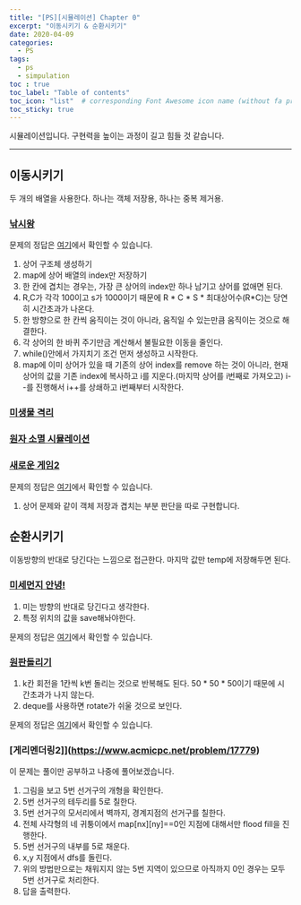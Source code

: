 ```yaml
---
title: "[PS][시뮬레이션] Chapter 0"
excerpt: "이동시키기 & 순환시키기"
date: 2020-04-09
categories:
  - PS
tags:
  - ps 
  - simpulation
toc : true
toc_label: "Table of contents"
toc_icon: "list"  # corresponding Font Awesome icon name (without fa prefix)
toc_sticky: true
---
```


시뮬레이션입니다. 구현력을 높이는 과정이 길고 힘들 것 같습니다. 
- - -

## 이동시키기

두 개의 배열을 사용한다. 하나는 객체 저장용, 하나는 중복 제거용.  

### [낚시왕](https://www.acmicpc.net/problem/17143)

문제의 정답은 [여기](https://gist.github.com/niklasjang/6c1147b8511dc35032c2367a2bd6144a)에서 확인할 수 있습니다. 

1. 상어 구조체 생성하기
1. map에 상어 배열의 index만 저장하기
1. 한 칸에 겹치는 경우는, 가장 큰 상어의 index만 하나 남기고 상어를 없애면 된다.
1. R,C가 각각 100이고 s가 1000이기 때문에 R \* C \* S \* 최대상어수(R\*C)는 당연히 시간초과가 나온다.
1. 한 방향으로 한 칸씩 움직이는 것이 아니라, 움직일 수 있는만큼 움직이는 것으로 해결한다.
1. 각 상어의 한 바퀴 주기만금 계산해서 불필요한 이동을 줄인다.
1. while()안에서 가지치기 조건 먼저 생성하고 시작한다. 
1. map에 이미 상어가 있을 때 기존의 상어 index를 remove 하는 것이 아니라, 현재 상어의 값을 기존 index에 복사하고 i를 지운다.(마지막 상어를 i번째로 가져오고)  i--를 진행해서 i++를 상쇄하고 i번째부터 시작한다. 

### [미생물 격리](https://swexpertacademy.com/main/code/problem/problemDetail.do?contestProbId=AV597vbqAH0DFAVl)

### [원자 소멸 시뮬레이션](https://swexpertacademy.com/main/code/problem/problemDetail.do?contestProbId=AWXRFInKex8DFAUo)

### [새로운 게임2](https://www.acmicpc.net/problem/17837)

문제의 정답은 [여기](https://gist.github.com/niklasjang/2f2923da61ecde17ba638662bd6434a2)에서 확인할 수 있습니다. 

1. 상어 문제와 같이 객체 저장과 겹치는 부분 판단을 따로 구현합니다.

## 순환시키기

이동방향의 반대로 당긴다는 느낌으로 접근한다. 마지막 값만 temp에 저장해두면 된다. 

### [미세먼지 안녕!](https://www.acmicpc.net/problem/17144)

1. 미는 방향의 반대로 당긴다고 생각한다.
1. 특정 위치의 값을 save해놔야한다.

문제의 정답은 [여기](https://gist.github.com/niklasjang/74e8b79519f90ab98cc034c4ca6551eb)에서 확인할 수 있습니다. 
 
### [원판돌리기](https://www.acmicpc.net/problem/17822)

1. k칸 회전을 1칸씩 k번 돌리는 것으로 반복해도 된다. 50 \* 50 \* 50이기 때문에 시간초과가 나지 않는다.
1. deque를 사용하면 rotate가 쉬울 것으로 보인다.

문제의 정답은 [여기](https://gist.github.com/niklasjang/4528e16424a478d24ab983583e1a517a)에서 확인할 수 있습니다. 


### [게리멘더링2]](https://www.acmicpc.net/problem/17779)

이 문제는 풀이만 공부하고 나중에 풀어보겠습니다. 

1. 그림을 보고 5번 선거구의 개형을 확인한다.
1. 5번 선거구의 테두리를 5로 칠한다.
1. 5번 선거구의 모서리에서 벽까지, 경계지점의 선거구를 칠한다.
1. 전체 사각형의 네 귀퉁이에서 map[nx][ny]==0인 지점에 대해서만 flood fill을 진행한다.
1. 5번 선거구의 내부를 5로 채운다.
  1. x,y 지점에서 dfs를 돌린다.
  1. 위의 방법만으로는 채워지지 않는 5번 지역이 있으므로 아직까지 0인 경우는 모두 5번 선거구로 처리한다.
1. 답을 출력한다.

